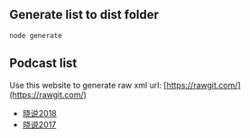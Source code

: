 ## Generate list to dist folder

`node generate`

## Podcast list

Use this website to generate raw xml url: [https://rawgit.com/](https://rawgit.com/)

- [晓说2018](https://cdn.rawgit.com/fuermosi777/podcast/06c6c450/dist/xiaoshuo2018.xml)
- [晓说2017](https://cdn.rawgit.com/fuermosi777/podcast/06c6c450/dist/xiaoshuo2017.xml)